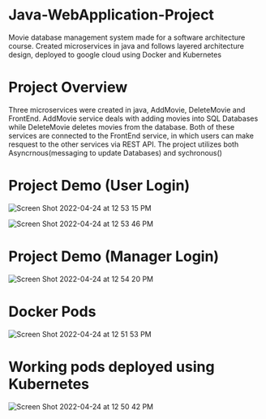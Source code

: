 # Java-WebApplication-Project
Movie database management system made for a software architecture course. Created microservices in java and follows layered architecture design, deployed to google cloud using Docker and Kubernetes

# Project Overview
Three microservices were created in java, AddMovie, DeleteMovie and FrontEnd. AddMovie service deals with adding movies into SQL Databases while DeleteMovie deletes movies from the database. Both of these services are connected to the FrontEnd service, in which users can make resquest to the other services via REST API. The project utilizes both Asyncrnous(messaging to update Databases) and sychronous()                           
# Project Demo (User Login)
![Screen Shot 2022-04-24 at 12 53 15 PM](https://user-images.githubusercontent.com/57304403/164987414-dbee7ea5-82b3-41fe-bc88-e1d91fa2675e.png)

![Screen Shot 2022-04-24 at 12 53 46 PM](https://user-images.githubusercontent.com/57304403/164987442-e2937692-7af2-4976-9986-e977d428c36c.png)

# Project Demo (Manager Login)

![Screen Shot 2022-04-24 at 12 54 20 PM](https://user-images.githubusercontent.com/57304403/164987465-32e8e323-6a75-40db-8799-5f22dd9bc779.png)



# Docker Pods
![Screen Shot 2022-04-24 at 12 51 53 PM](https://user-images.githubusercontent.com/57304403/164987357-804afbc5-0400-432c-be6d-bc9a69f31263.png)


# Working pods deployed using Kubernetes
![Screen Shot 2022-04-24 at 12 50 42 PM](https://user-images.githubusercontent.com/57304403/164987297-d8a0d778-e83e-44cf-b049-98022d7760f1.png)


